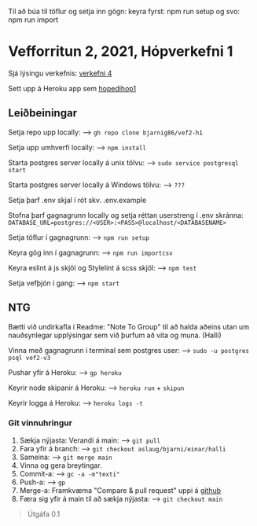 Til að búa til töflur og setja inn gögn:
keyra fyrst: npm run setup
og svo: npm run import

# Vefforritun 2, 2021, Hópverkefni 1

Sjá lýsingu verkefnis: [verkefni 4](https://github.com/vefforritun/vef2-2021-h1)

Sett upp á Heroku app sem [hopedihop1](https://hopedihop1.herokuapp.com/)

## Leiðbeiningar

Setja repo upp locally: --> `gh repo clone bjarnig86/vef2-h1`

Setja upp umhverfi locally:
--> `npm install`

Starta postgres server locally á unix tölvu:
--> `sudo service postgresql start`

Starta postgres server locally á Windows tölvu:
--> `???`

Setja þarf .env skjal í rót skv. .env.example

Stofna þarf gagnagrunn locally og setja réttan userstreng í .env skránna:
`DATABASE_URL=postgres://<USER>:<PASS>@localhost/<DATABASENAME>`

Setja töflur í gagnagrunn:
--> `npm run setup`

Keyra gög inn í gagnagrunn:
--> `npm run importcsv`

Keyra eslint á js skjöl og Stylelint á scss skjöl: --> `npm test`

Setja vefþjón í gang:
--> `npm start`

## NTG

Bætti við undirkafla í Readme: "Note To Group" til að halda aðeins utan um nauðsynlegar upplýsingar sem við þurfum að vita og muna. (Halli)

Vinna með gagnagrunn í terminal sem postgres user: --> `sudo -u postgres psql vef2-v3`

Pushar yfir á Heroku: --> `gp heroku`

Keyrir node skipanir á Heroku: --> `heroku run` + `skipun`

Keyrir logga á Heroku: --> `heroku logs -t`

### Git vinnuhringur
1. Sækja nýjasta: Verandi á main: --> `git pull`
2. Fara yfir á branch: --> `git checkout aslaug/bjarni/einar/halli`
3. Sameina: --> `git merge main`
4. Vinna og gera breytingar.
5. Commit-a: --> `gc -a -m"texti"`
6. Push-a: --> `gp`
7. Merge-a: Framkvæma "Compare & pull request" uppi á [github](https://github.com/bjarnig86/vef2-h1)
8. Færa sig yfir á main til að sækja nýjasta: --> `git checkout main`


> Útgáfa 0.1
